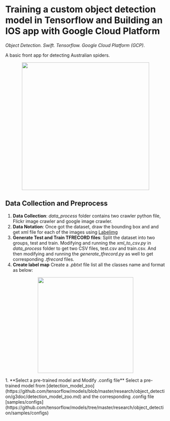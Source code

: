 # Training a custom object detection model in Tensorflow and Building an IOS app with Google Cloud Platform
_Object Detection. Swift. Tensorflow. Google Cloud Platform (GCP)_.

A basic front app for detecting Australian spiders. 

<p align="center">
  <img width="400" src="https://github.com/SiteHuang/COMP90055-Spider-Object-Detection/blob/master/images/Picture1.jpg">
</p>

## Data Collection and Preprocess
1. **Data Collection**: _data_process_ folder contains two crawler python file, Flickr image crawler and google image crawler.
1. **Data Notation**: Once got the dataset, draw the bounding box and and get xml file for each of the images using [Labelimg](https://github.com/tzutalin/labelImg) 
1. **Generate Test and Train TFRECORD files**: Split the dataset into two groups, test and train. Modifying and running the _xml_to_csv.py_ in _data_process_ folder to get two CSV files, test.csv and train.csv. And then modifying and running the _generate_tfrecord.py_ as well to get corresponding _.tfrecord_ files.
1. **Create label map** Create a _.pbtxt_ file list all the classes name and format as below:
<p align="center">
  <img width="300" src="https://github.com/SiteHuang/COMP90055-Spider-Object-Detection/blob/master/images/Picture2.png">
</p>
1. **Select a pre-trained model and Modify .config file** Select a pre-trained model from [detection_model_zoo](https://github.com/tensorflow/models/blob/master/research/object_detection/g3doc/detection_model_zoo.md) and the corresponding .config file [samples/configs](https://github.com/tensorflow/models/tree/master/research/object_detection/samples/configs)
